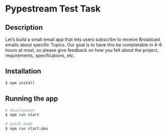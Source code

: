 # Pypestream Test Task
## Description

Let’s build a small email app that lets users subscribe to receive Broadcast emails
about specific Topics. Our goal is to have this be completable in ​4-6 hours at most, so
please give feedback ​on how you felt about the project, requirements, specifications,
etc.

## Installation

```bash
$ npm install
```

## Running the app

```bash
# development
$ npm run start

# watch mode
$ npm run start:dev
```